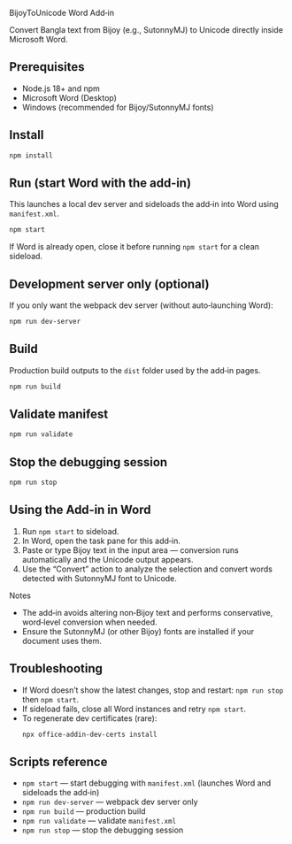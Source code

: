 BijoyToUnicode Word Add‑in

Convert Bangla text from Bijoy (e.g., SutonnyMJ) to Unicode directly inside Microsoft Word.

## Prerequisites
- Node.js 18+ and npm
- Microsoft Word (Desktop)
- Windows (recommended for Bijoy/SutonnyMJ fonts)

## Install
```bash
npm install
```

## Run (start Word with the add‑in)
This launches a local dev server and sideloads the add‑in into Word using `manifest.xml`.
```bash
npm start
```

If Word is already open, close it before running `npm start` for a clean sideload.

## Development server only (optional)
If you only want the webpack dev server (without auto‑launching Word):
```bash
npm run dev-server
```

## Build
Production build outputs to the `dist` folder used by the add‑in pages.
```bash
npm run build
```

## Validate manifest
```bash
npm run validate
```

## Stop the debugging session
```bash
npm run stop
```
 

## Using the Add‑in in Word
1. Run `npm start` to sideload.
2. In Word, open the task pane for this add‑in.
3. Paste or type Bijoy text in the input area — conversion runs automatically and the Unicode output appears.
4. Use the “Convert” action to analyze the selection and convert words detected with SutonnyMJ font to Unicode.

Notes
- The add‑in avoids altering non‑Bijoy text and performs conservative, word‑level conversion when needed.
- Ensure the SutonnyMJ (or other Bijoy) fonts are installed if your document uses them.

## Troubleshooting
- If Word doesn’t show the latest changes, stop and restart: `npm run stop` then `npm start`.
- If sideload fails, close all Word instances and retry `npm start`.
- To regenerate dev certificates (rare):
  ```bash
  npx office-addin-dev-certs install
  ```

## Scripts reference
- `npm start` — start debugging with `manifest.xml` (launches Word and sideloads the add‑in)
- `npm run dev-server` — webpack dev server only
- `npm run build` — production build
- `npm run validate` — validate `manifest.xml`
- `npm run stop` — stop the debugging session 
